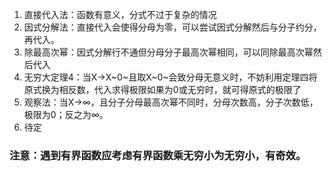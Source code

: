 1. 直接代入法：函数有意义，分式不过于复杂的情况
2. 因式分解法：直接代入会使得分母为零，可以尝试因式分解然后与分子约分，再代入。
3. 除最高次幂：因式分解行不通但分母分子最高次幂相同，可以同除最高次幂然后代入
4. 无穷大定理4：当X→X~0~且取X~0~会致分母无意义时，不妨利用定理四将原式换为相反数，代入求得极限如果为0或无穷时，就可得原式的极限了
5. 观察法：当X→∞，且分子分母最高次幂不同时，分母次数高，分子次数低，极限为0；反之为∞。
6. 待定

### **注意**：遇到有界函数应考虑有界函数乘无穷小为无穷小，有奇效。
